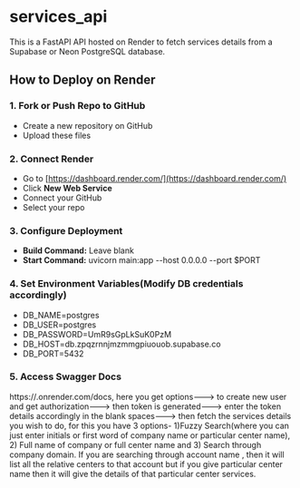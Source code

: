 # services_api

This is a FastAPI API hosted on Render to fetch services details from a Supabase or Neon PostgreSQL database.

## How to Deploy on Render

### 1. Fork or Push Repo to GitHub
- Create a new repository on GitHub
- Upload these files

### 2. Connect Render
- Go to [https://dashboard.render.com/](https://dashboard.render.com/)
- Click **New Web Service**
- Connect your GitHub
- Select your repo

### 3. Configure Deployment
- **Build Command:** Leave blank
- **Start Command:**
  uvicorn main:app --host 0.0.0.0 --port $PORT

### 4. Set Environment Variables(Modify DB credentials accordingly)
- DB_NAME=postgres
- DB_USER=postgres
- DB_PASSWORD=UmR9sGpLkSuK0PzM
- DB_HOST=db.zpqzrnnjmzmmgpiuouob.supabase.co
- DB_PORT=5432

### 5. Access Swagger Docs
https://<your-app>.onrender.com/docs, here you get options---> to create new user and get authorization---> then token is generated---> enter the token details accordingly in the blank spaces---> then fetch the services details you wish to do, for this you have 3 options- 1)Fuzzy Search(where you can just enter initials or first word of company name or particular center name), 2) Full name of company or full center name and 3) Search through company domain.
If you are searching through account name , then it will list all the relative centers to that account but if you give particular center name then it will give the details of that particular center services.
